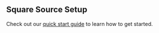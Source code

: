 ## Square Source Setup

Check out our [quick start guide](https://docs.event.dev/) to learn how to get started.